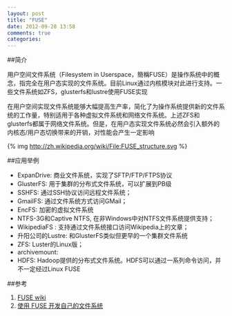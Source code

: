 ```yaml
---
layout: post
title: "FUSE"
date: 2012-09-28 13:58
comments: true
categories: 
---
```


##简介

用户空间文件系统（Filesystem in Userspace，簡稱FUSE）是操作系统中的概念，指完全在用户态实现的文件系统。目前Linux通过内核模块对此进行支持。一些文件系统如ZFS，glusterfs和lustre使用FUSE实现

在用户空间实现文件系统能够大幅提高生产率，简化了为操作系统提供新的文件系统的工作量，特别适用于各种虚拟文件系统和网络文件系统。上述ZFS和glusterfs都属于网络文件系统。但是，在用户态实现文件系统必然会引入额外的内核态/用户态切换带来的开销，对性能会产生一定影响

{% img http://zh.wikipedia.org/wiki/File:FUSE_structure.svg %}


##应用举例

- ExpanDrive: 商业文件系统，实现了SFTP/FTP/FTPS协议
- GlusterFS: 用于集群的分布式文件系统，可以扩展到PB级
- SSHFS: 通过SSH协议访问远程文件系统；
- GmailFS: 通过文件系统方式访问GMail；
- EncFS: 加密的虚拟文件系统
- NTFS-3G和Captive NTFS, 在非Windows中对NTFS文件系统提供支持；
- WikipediaFS : 支持通过文件系统接口访问Wikipedia上的文章；
- 升阳公司的Lustre: 和GlusterFS类似但更早的一个集群文件系统
- ZFS: Luster的Linux版；
- archivemount:
- HDFS: Hadoop提供的分布式文件系统。HDFS可以通过一系列命令访问，并不一定经过Linux FUSE

##参考

1. [FUSE wiki](http://zh.wikipedia.org/wiki/FUSE)
2. [使用 FUSE 开发自己的文件系统](http://www.ibm.com/developerworks/cn/linux/l-fuse/)
